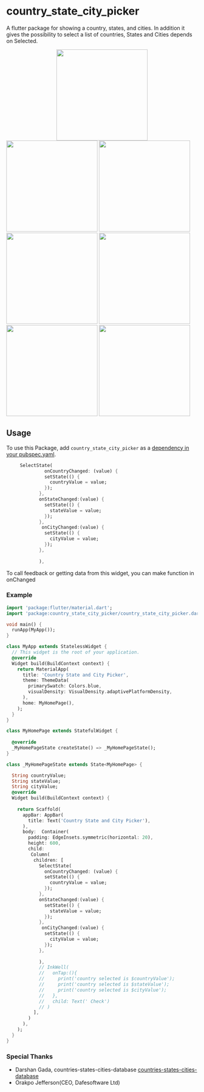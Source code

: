 # country_state_city_picker

A flutter package for showing a country, states, and cities. In addition it gives the possibility to select a list of countries, States and Cities depends on Selected.

<div style="text-align:center">
<img src="https://raw.githubusercontent.com/prof22/country_state_city_picker/main/screenshot/Screenshot2.jpg" width="240"/>
</div>
<img src="https://raw.githubusercontent.com/prof22/country_state_city_picker/main/screenshot/Screenshot3.jpg" width="240"/>
<img src="https://raw.githubusercontent.com/prof22/country_state_city_picker/main/screenshot/Screenshot4.jpg" width="240"/>
<img src="https://raw.githubusercontent.com/prof22/country_state_city_picker/main/screenshot/Screenshot5.jpg" width="240"/>
<img src="https://raw.githubusercontent.com/prof22/country_state_city_picker/main/screenshot/Screenshot6.jpg" width="240"/>
<img src="https://raw.githubusercontent.com/prof22/country_state_city_picker/main/screenshot/Screenshot7.jpg" width="240"/>
<img src="https://raw.githubusercontent.com/prof22/country_state_city_picker/main/screenshot/Screenshot1.jpg" width="240"/>

## Usage

To use this Package, add `country_state_city_picker` as a [dependency in your pubspec.yaml](https://flutter.io/platform-plugins/).

```dart
     SelectState(
              onCountryChanged: (value) {
              setState(() {
                countryValue = value;
              });
            },
            onStateChanged:(value) {
              setState(() {
                stateValue = value;
              });
            },
             onCityChanged:(value) {
              setState(() {
                cityValue = value;
              });
            },
            
            ),
```

To call feedback or getting data from this widget, you can make function in onChanged

### Example

```dart
import 'package:flutter/material.dart';
import 'package:country_state_city_picker/country_state_city_picker.dart';

void main() {
  runApp(MyApp());
}

class MyApp extends StatelessWidget {
  // This widget is the root of your application.
  @override
  Widget build(BuildContext context) {
    return MaterialApp(
      title: 'Country State and City Picker',
      theme: ThemeData(
        primarySwatch: Colors.blue,
        visualDensity: VisualDensity.adaptivePlatformDensity,
      ),
      home: MyHomePage(),
    );
  }
}

class MyHomePage extends StatefulWidget {
  
  @override
  _MyHomePageState createState() => _MyHomePageState();
}

class _MyHomePageState extends State<MyHomePage> {

  String countryValue;
  String stateValue;
  String cityValue;
  @override
  Widget build(BuildContext context) {
    
    return Scaffold(
      appBar: AppBar(
        title: Text('Country State and City Picker'),
      ),
      body:  Container(
        padding: EdgeInsets.symmetric(horizontal: 20),
        height: 600,
        child: 
         Column(
          children: [
            SelectState(
              onCountryChanged: (value) {
              setState(() {
                countryValue = value;
              });
            },
            onStateChanged:(value) {
              setState(() {
                stateValue = value;
              });
            },
             onCityChanged:(value) {
              setState(() {
                cityValue = value;
              });
            },
            
            ),
            // InkWell(
            //   onTap:(){
            //     print('country selected is $countryValue');
            //     print('country selected is $stateValue');
            //     print('country selected is $cityValue');
            //   },
            //   child: Text(' Check')
            // )
          ],
        )
      ),
    );
  }
}

```

### Special Thanks

- Darshan Gada, countries-states-cities-database [countries-states-cities-database](https://github.com/dr5hn/countries-states-cities-database)
- Orakpo Jefferson(CEO, Dafesoftware Ltd)